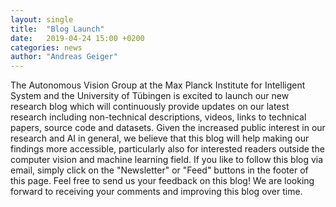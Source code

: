 ```yaml
---
layout: single
title:  "Blog Launch"
date:   2019-04-24 15:00 +0200
categories: news
author: "Andreas Geiger"
---
```

The Autonomous Vision Group at the Max Planck Institute for Intelligent System and the University of Tübingen is excited to launch our new research blog which will continuously provide updates on our latest research including non-technical descriptions, videos, links to technical papers, source code and datasets. Given the increased public interest in our research and AI in general, we believe that this blog will help making our findings more accessible, particularly also for interested readers outside the computer vision and machine learning field. If you like to follow this blog via email, simply click on the "Newsletter" or "Feed" buttons in the footer of this page. Feel free to send us your feedback on this blog!  We are looking forward to receiving your comments and improving this blog over time.
